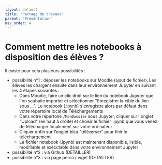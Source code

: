 ```yaml
---
layout: default
title: "Partage de travaux"
parent: "Présentation"
nav_order: 4
---
```


# Comment mettre les notebooks à disposition des élèves ?

Il existe pour cela plusieurs possibilités :

- possibilité n°1 : déposer les notebooks sur Moodle (ajout de fichier). Les élèves les chargent ensuite dans leur environnement Jupyter en suivant les 4 étapes suivantes : 
    * Dans Moodle, faire un clic droit sur le lien du notebook Jupyter que l'on souhaite importer et sélectionner "Enregistrer la cible du lien sous ...". Le notebook (.ipynb) s'enregistre alors par défaut dans votre répertoire local de Téléchargements  
    * Dans votre répertoire `/MonDossier` sous Jupyter, cliquer sur l'onglet "Upload" (en haut à droite) et choisir le fichier .ipynb que vous venez de télécharger localement sur votre ordinateur  
    * Cliquer enfin sur l'onglet bleu "téléverser" pour finir le téléchargement 
    * Le fichier notebook (.ipynb) est maintenant disponible, lisible, modifiable et exécutable dans votre environnement Jupyter
- possibilité n°2 : via Github (DETAILLER)
- possibilité n°3 : via page perso / wget (DETAILLER)

